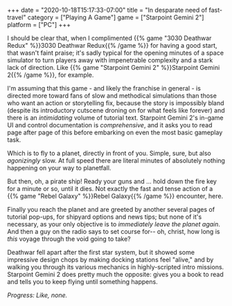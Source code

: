 +++
date = "2020-10-18T15:17:33-07:00"
title = "In desparate need of fast-travel"
category = ["Playing A Game"]
game = ["Starpoint Gemini 2"]
platform = ["PC"]
+++

I should be clear that, when I complimented {{% game "3030 Deathwar Redux" %}}3030 Deathwar Redux{{% /game %}} for having a good start, that wasn't faint praise; it's sadly typical for the opening minutes of a space simulator to turn players away with impenetrable complexity and a stark lack of direction.  Like {{% game "Starpoint Gemini 2" %}}Starpoint Gemini 2{{% /game %}}, for example.

I'm assuming that this game - and likely the franchise in general - is directed more toward fans of slow and methodical simulations than those who want an action or storytelling fix, because the story is impossibly bland (despite its introductory cutscene droning on for what feels like forever) and there is an <i>intimidating</i> volume of tutorial text.  Starpoint Gemini 2's in-game UI and control documentation is <i>comprehensive</i>, and it asks you to read page after page of this before embarking on even the most basic gameplay task.

Which is to fly to a planet, directly in front of you.  Simple, sure, but also <i>agonizingly</i> slow.  At full speed there are literal minutes of absolutely nothing happening on your way to planetfall.

But then, oh, a pirate ship!  Ready your guns and ... hold down the fire key for a minute or so, until it dies.  Not exactly the fast and tense action of a {{% game "Rebel Galaxy" %}}Rebel Galaxy{{% /game %}} encounter, here.

Finally you reach the planet and are greeted by another several pages of tutorial pop-ups, for shipyard options and news tips; but none of it's necessary, as your only objective is to <i>immediately leave the planet again</i>.  And then a guy on the radio says to set course for-- oh, christ, how long is <i>this</i> voyage through the void going to take?

Deathwar fell apart after the first star system, but it showed some impressive design chops by making docking stations feel "alive," and by walking you through its various mechanics in highly-scripted intro missions.  Starpoint Gemini 2 does pretty much the opposite: gives you a book to read and tells you to keep flying until something happens.

<i>Progress: Like, none.</i>
